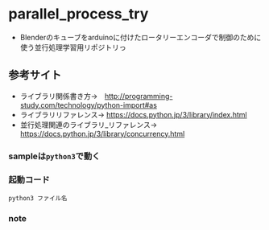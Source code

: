 # parallel_process_try
- Blenderのキューブをarduinoに付けたロータリーエンコーダで制御のために使う並行処理学習用リポジトリっ

## 参考サイト
  - ライブラリ関係書き方→　http://programming-study.com/technology/python-import#as
  - ライブラリリファレンス→ https://docs.python.jp/3/library/index.html
  - 並行処理関連のライブラリ_リファレンス→ https://docs.python.jp/3/library/concurrency.html

### sampleは`python3`で動く

### 起動コード
```python3 ファイル名```

### note
